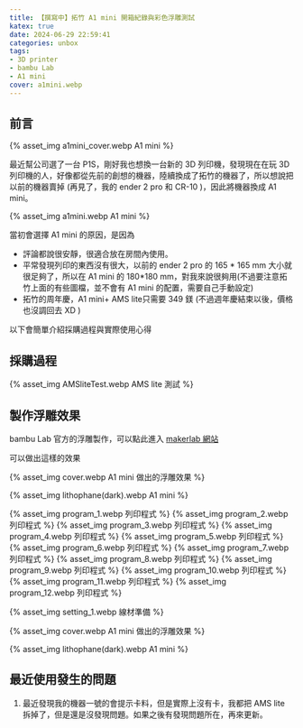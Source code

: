 ```yaml
---
title: 【撰寫中】拓竹 A1 mini 開箱紀錄與彩色浮雕測試
katex: true
date: 2024-06-29 22:59:41
categories: unbox
tags:
- 3D printer
- bambu Lab
- A1 mini 
cover: a1mini.webp 
---
```


## 前言

{% asset_img  a1mini_cover.webp A1 mini %}


最近幫公司選了一台 P1S，剛好我也想換一台新的 3D 列印機，發現現在在玩 3D 列印機的人，好像都從先前的創想的機器，陸續換成了拓竹的機器了，所以想說把以前的機器賣掉 (再見了，我的 ender 2 pro 和 CR-10 )，因此將機器換成 A1 mini。

{% asset_img  a1mini.webp A1 mini %}

當初會選擇 A1 mini 的原因，是因為

- 評論都說很安靜，很適合放在房間內使用。
- 平常發現列印的東西沒有很大，以前的 ender 2 pro 的 165 * 165 mm 大小就很足夠了，所以在 A1 mini 的 180*180 mm，對我來說很夠用(不過要注意拓竹上面的有些圖檔，並不會有 A1 mini 的配置，需要自己手動設定)
- 拓竹的周年慶，A1 mini+ AMS lite只需要 349 鎂 (不過週年慶結束以後，價格也沒調回去 XD )

以下會簡單介紹採購過程與實際使用心得

## 採購過程



{% asset_img  AMSliteTest.webp AMS lite 測試 %}

## 製作浮雕效果

bambu Lab 官方的浮雕製作，可以點此進入 [makerlab 網站](https://makerworld.com/zh/makerlab/makeMyLithophane?from=makerlab)

可以做出這樣的效果

{% asset_img  cover.webp A1 mini 做出的浮雕效果 %}

{% asset_img  lithophane(dark).webp A1 mini %}

{% asset_img  program_1.webp 列印程式 %}
{% asset_img  program_2.webp 列印程式 %}
{% asset_img  program_3.webp 列印程式 %}
{% asset_img  program_4.webp 列印程式 %}
{% asset_img  program_5.webp 列印程式 %}
{% asset_img  program_6.webp 列印程式 %}
{% asset_img  program_7.webp 列印程式 %}
{% asset_img  program_8.webp 列印程式 %}
{% asset_img  program_9.webp 列印程式 %}
{% asset_img  program_10.webp 列印程式 %}
{% asset_img  program_11.webp 列印程式 %}
{% asset_img  program_12.webp 列印程式 %}

{% asset_img  setting_1.webp 線材準備 %}


{% asset_img  cover.webp A1 mini 做出的浮雕效果 %}

{% asset_img  lithophane(dark).webp A1 mini %}

## 最近使用發生的問題

1. 最近發現我的機器一號的會提示卡料，但是實際上沒有卡，我都把 AMS lite 拆掉了，但是還是沒發現問題。如果之後有發現問題所在，再來更新。